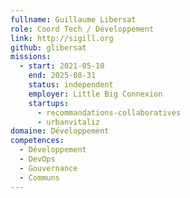 ```yaml
---
fullname: Guillaume Libersat
role: Coord Tech / Développement
link: http://sigill.org
github: glibersat
missions:
  - start: 2021-05-10
    end: 2025-08-31
    status: independent
    employer: Little Big Connexion
    startups:
      - recommandations-collaboratives
      - urbanvitaliz
domaine: Développement
competences:
  - Développement
  - DevOps
  - Gouvernance
  - Communs
---
```

